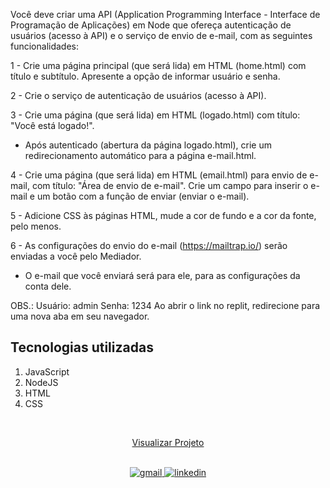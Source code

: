Você deve criar uma API (Application Programming Interface - Interface de Programação de Aplicações) em Node que ofereça autenticação de usuários (acesso à API) e o serviço de envio de e-mail, com as seguintes funcionalidades:

1 - Crie uma página principal (que será lida) em HTML (home.html) com título e subtítulo. Apresente a opção de informar usuário e senha.

2 - Crie o serviço de autenticação de usuários (acesso à API). 

3 - Crie uma página (que será lida) em HTML (logado.html) com título: "Você está logado!".

- Após autenticado (abertura da página logado.html), crie um redirecionamento automático para a página e-mail.html.

4 - Crie uma página (que será lida) em HTML (email.html) para envio de e-mail, com título: "Área de envio de e-mail". Crie um campo para inserir o e-mail e um botão com a função de enviar (enviar o e-mail).

5 - Adicione CSS às páginas HTML, mude a cor de fundo e a cor da fonte, pelo menos. 

6 - As configurações do envio do e-mail (https://mailtrap.io/) serão enviadas a você pelo Mediador.
- O e-mail que você enviará será para ele, para as configurações da conta dele. 

OBS.: Usuário: admin 
      Senha: 1234
      Ao abrir o link no replit, redirecione para uma nova aba em seu navegador.

## Tecnologias utilizadas  

1. JavaScript 
2. NodeJS
3. HTML
4. CSS

<br>

<div align="center">

[Visualizar Projeto](https://replit.com/@GabrielMorozini/email?v=1)
</div>

<br>

<div align=center>

  <a href="mailto:gabril.dev@gmail.com" >
    <img src="https://img.shields.io/badge/gabril.dev@gmail.com-D14836?style=for-the-badge&logo=gmail&logoColor=white" alt="gmail">
  </a>
  
   <a href="https://www.linkedin.com/in/gabrielmorozini/">
    <img src="https://img.shields.io/badge/linkedin.com/in/gabrielmorozini/-0077B5?style=for-the-badge&logo=linkedin&logoColor=white" alt="linkedin">
  </a>  

</div>
